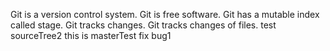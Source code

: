 Git is a version control system.
Git is free software.
Git has a mutable index called stage.
Git tracks changes.
Git tracks changes of files.
test sourceTree2
this is masterTest
fix bug1
